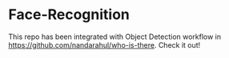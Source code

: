 # Face-Recognition
This repo has been integrated with Object Detection workflow in https://github.com/nandarahul/who-is-there. Check it out!
